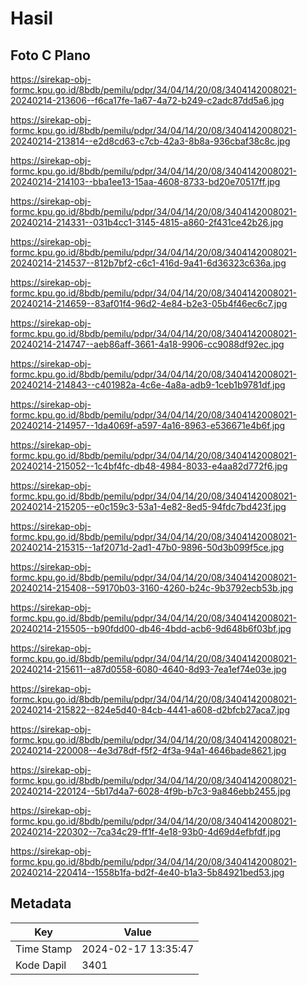 # Hasil

## Foto C Plano

https://sirekap-obj-formc.kpu.go.id/8bdb/pemilu/pdpr/34/04/14/20/08/3404142008021-20240214-213606--f6ca17fe-1a67-4a72-b249-c2adc87dd5a6.jpg

https://sirekap-obj-formc.kpu.go.id/8bdb/pemilu/pdpr/34/04/14/20/08/3404142008021-20240214-213814--e2d8cd63-c7cb-42a3-8b8a-936cbaf38c8c.jpg

https://sirekap-obj-formc.kpu.go.id/8bdb/pemilu/pdpr/34/04/14/20/08/3404142008021-20240214-214103--bba1ee13-15aa-4608-8733-bd20e70517ff.jpg

https://sirekap-obj-formc.kpu.go.id/8bdb/pemilu/pdpr/34/04/14/20/08/3404142008021-20240214-214331--031b4cc1-3145-4815-a860-2f431ce42b26.jpg

https://sirekap-obj-formc.kpu.go.id/8bdb/pemilu/pdpr/34/04/14/20/08/3404142008021-20240214-214537--812b7bf2-c6c1-416d-9a41-6d36323c636a.jpg

https://sirekap-obj-formc.kpu.go.id/8bdb/pemilu/pdpr/34/04/14/20/08/3404142008021-20240214-214659--83af01f4-96d2-4e84-b2e3-05b4f46ec6c7.jpg

https://sirekap-obj-formc.kpu.go.id/8bdb/pemilu/pdpr/34/04/14/20/08/3404142008021-20240214-214747--aeb86aff-3661-4a18-9906-cc9088df92ec.jpg

https://sirekap-obj-formc.kpu.go.id/8bdb/pemilu/pdpr/34/04/14/20/08/3404142008021-20240214-214843--c401982a-4c6e-4a8a-adb9-1ceb1b9781df.jpg

https://sirekap-obj-formc.kpu.go.id/8bdb/pemilu/pdpr/34/04/14/20/08/3404142008021-20240214-214957--1da4069f-a597-4a16-8963-e536671e4b6f.jpg

https://sirekap-obj-formc.kpu.go.id/8bdb/pemilu/pdpr/34/04/14/20/08/3404142008021-20240214-215052--1c4bf4fc-db48-4984-8033-e4aa82d772f6.jpg

https://sirekap-obj-formc.kpu.go.id/8bdb/pemilu/pdpr/34/04/14/20/08/3404142008021-20240214-215205--e0c159c3-53a1-4e82-8ed5-94fdc7bd423f.jpg

https://sirekap-obj-formc.kpu.go.id/8bdb/pemilu/pdpr/34/04/14/20/08/3404142008021-20240214-215315--1af2071d-2ad1-47b0-9896-50d3b099f5ce.jpg

https://sirekap-obj-formc.kpu.go.id/8bdb/pemilu/pdpr/34/04/14/20/08/3404142008021-20240214-215408--59170b03-3160-4260-b24c-9b3792ecb53b.jpg

https://sirekap-obj-formc.kpu.go.id/8bdb/pemilu/pdpr/34/04/14/20/08/3404142008021-20240214-215505--b90fdd00-db46-4bdd-acb6-9d648b6f03bf.jpg

https://sirekap-obj-formc.kpu.go.id/8bdb/pemilu/pdpr/34/04/14/20/08/3404142008021-20240214-215611--a87d0558-6080-4640-8d93-7ea1ef74e03e.jpg

https://sirekap-obj-formc.kpu.go.id/8bdb/pemilu/pdpr/34/04/14/20/08/3404142008021-20240214-215822--824e5d40-84cb-4441-a608-d2bfcb27aca7.jpg

https://sirekap-obj-formc.kpu.go.id/8bdb/pemilu/pdpr/34/04/14/20/08/3404142008021-20240214-220008--4e3d78df-f5f2-4f3a-94a1-4646bade8621.jpg

https://sirekap-obj-formc.kpu.go.id/8bdb/pemilu/pdpr/34/04/14/20/08/3404142008021-20240214-220124--5b17d4a7-6028-4f9b-b7c3-9a846ebb2455.jpg

https://sirekap-obj-formc.kpu.go.id/8bdb/pemilu/pdpr/34/04/14/20/08/3404142008021-20240214-220302--7ca34c29-ff1f-4e18-93b0-4d69d4efbfdf.jpg

https://sirekap-obj-formc.kpu.go.id/8bdb/pemilu/pdpr/34/04/14/20/08/3404142008021-20240214-220414--1558b1fa-bd2f-4e40-b1a3-5b84921bed53.jpg


## Metadata

| Key        | Value               |
| ---------- | ------------------- |
| Time Stamp | 2024-02-17 13:35:47 |
| Kode Dapil | 3401                |



